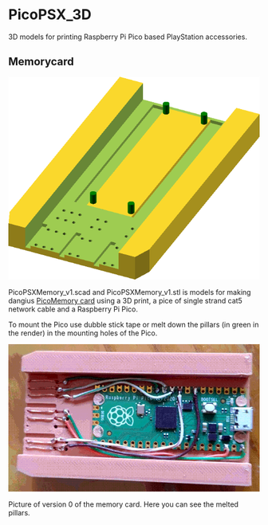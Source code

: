 # PicoPSX_3D
3D models for printing Raspberry Pi Pico based PlayStation accessories.

## Memorycard
![Version 1](/Images/PicoPSXMemory_v1_scad.png)

PicoPSXMemory_v1.scad and PicoPSXMemory_v1.stl is models for making dangius [PicoMemory card](https://github.com/dangiu/PicoMemcard) using a 3D print, a pice of single strand cat5 network cable and a Raspberry Pi Pico. 

To mount the Pico use dubble stick tape or melt down the pillars (in green in the render) in the mounting holes of the Pico.

![Version 0](/Images/PicoPSXMemory_v0.png)

Picture of version 0 of the memory card. Here you can see the melted pillars.
